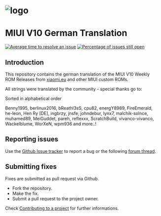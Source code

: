 # ![logo](https://i62.servimg.com/u/f62/18/23/59/53/miui-110.png)
# MIUI V10 German Translation

[![Average time to resolve an issue](http://isitmaintained.com/badge/resolution/berlinux2016/MIUI10.svg)](http://isitmaintained.com/project/berlinux2016/MIUI10 "Average time to resolve an issue")
[![Percentage of issues still open](http://isitmaintained.com/badge/open/berlinux2016/MIUI10.svg)](http://isitmaintained.com/project/berlinux2016/MIUI10 "Percentage of issues still open")

## Introduction

This repository contains the german translation of the MIUI V10 Weekly ROM Releases from [xiaomi.eu](https://xiaomi.eu/community/forums/miui-rom-releases.103/) and other MIUI custom ROMs.

All strings were translated by the community - special thanks go to:

Sorted in alphabetical order

Benny1995, berlinux2016, bReathl3sS, cpu82, energY8989, FireEmerald, he-leon, Hen Ry [DE], ingbrzy, jnsfe, johndebur, lynx7, malchik-solnce, muhamed89, MeiGuddet, pareh, reflexxx, ScratchBuild, vivanco-vivanco, Wackelblume, WorXeN, wpm936 and more..!

## Reporting issues

Use the [Github Issue tracker](https://github.com/berlinux2016/MIUI10/issues) to report a bug or the following [forum thread](https://xiaomi.eu/community/threads/miui-10-neue-strings-mithilfe-gesucht.44394/).


## Submitting fixes

Fixes are submitted as pull request via Github.

- Fork the repository.
- Make the fix.
- Submit a pull request to the project owner.

Check [Contributing to a project](https://guides.github.com/activities/forking) for further informations.
